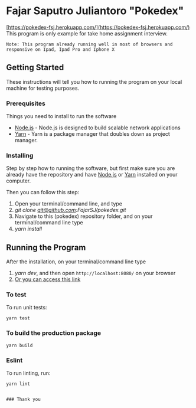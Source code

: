 # Fajar Saputro Juliantoro "Pokedex"

[https://pokedex-fsj.herokuapp.com/](https://pokedex-fsj.herokuapp.com/) This program is only example for take home assignment interview.

`Note: This program already running well in most of browsers and responsive on Ipad, Ipad Pro and Iphone X`

## Getting Started

These instructions will tell you how to running the program on your local machine for testing purposes.

### Prerequisites

Things you need to install to run the software

- [Node.js](https://nodejs.org/en/download/) - Node.js is designed to build scalable network applications
- [Yarn](https://classic.yarnpkg.com/en/docs/install/) - Yarn is a package manager that doubles down as project manager.

### Installing

Step by step how to running the software, but first make sure you are already have the repository and have [Node.js](https://nodejs.org/en/download/) or [Yarn](https://classic.yarnpkg.com/en/docs/install/) installed on your computer.

Then you can follow this step:

1. Open your terminal/command line, and type
2. _git clone git@github.com:FajarSJ/pokedex.git_
3. Navigate to this (pokedex) repository folder, and on your terminal/command line type
4. _yarn install_

## Running the Program

After the installation, on your terminal/command line type

1. _yarn dev_, and then open `http://localhost:8080/` on your browser
2. [Or you can access this link](https://pokedex-fsj.herokuapp.com/)

### To test

To run unit tests:

```
yarn test
```

### To build the production package

```
yarn build
```

### Eslint

To run linting, run:

```
yarn lint
```

```

### Thank you
```
